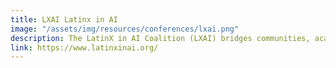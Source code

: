 ```yaml
---
title: LXAI Latinx in AI
image: "/assets/img/resources/conferences/lxai.png"
description: The LatinX in AI Coalition (LXAI) bridges communities, academics, industry, and politicians working to further AI innovation and resources for LatinX individuals globally. We host research workshops at AI academic conferences, drive and support research, development, and infrastructure programs to boost innovation and capabilities of Latin Americans working in Artificial Intelligence.
link: https://www.latinxinai.org/
---
```

